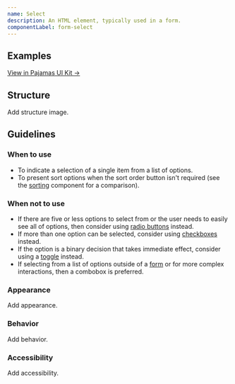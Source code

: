 ```yaml
---
name: Select
description: An HTML element, typically used in a form.
componentLabel: form-select
---
```


## Examples

<story-viewer component="base-form-form-select" title="Select"></story-viewer>

[View in Pajamas UI Kit →](https://www.figma.com/file/qEddyqCrI7kPSBjGmwkZzQ/%F0%9F%93%99-Component-library?type=design&node-id=49840-75722&mode=design)

## Structure

<todo>Add structure image.</todo>

## Guidelines

### When to use
- To indicate a selection of a single item from a list of options.
- To present sort options when the sort order button isn't required (see the [sorting](/components/sorting) component for a comparison).

### When not to use

- If there are five or less options to select from or the user needs to easily see all of options, then consider using [radio buttons](/components/radio-button) instead.
- If more than one option can be selected, consider using [checkboxes](/components/checkbox) instead.
- If the option is a binary decision that takes immediate effect, consider using a [toggle](/components/toggle) instead.
- If selecting from a list of options outside of a [form](/patterns/form) or for more complex interactions, then a combobox is preferred.

### Appearance

<todo>Add appearance.</todo>

### Behavior

<todo>Add behavior.</todo>

### Accessibility

<todo>Add accessibility.</todo>
